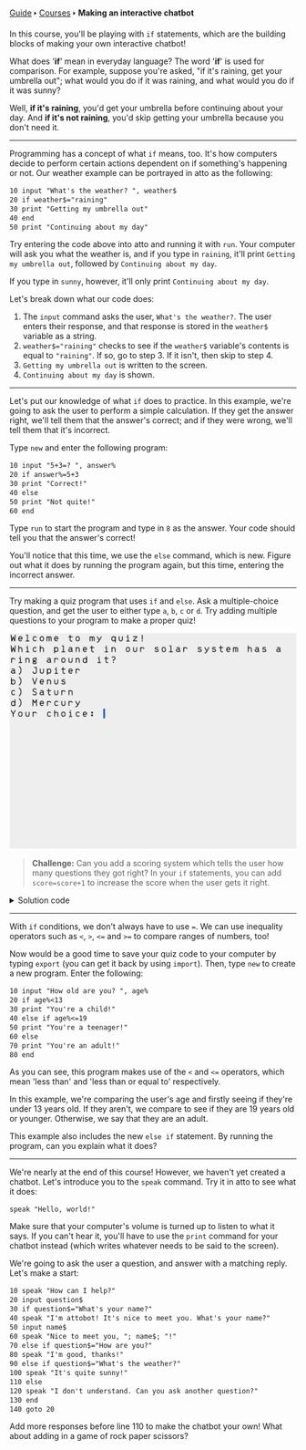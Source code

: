 [Guide](/index.md) 🢒 [Courses](/courses/index.md) 🢒 **Making an interactive chatbot**

In this course, you'll be playing with `if` statements, which are the building blocks of making your own interactive chatbot!

What does '**if**' mean in everyday language? The word '**if**' is used for comparison. For example, suppose you're asked, "if it's raining, get your umbrella out"; what would you do if it was raining, and what would you do if it was sunny?

Well, **if it's raining**, you'd get your umbrella before continuing about your day. And **if it's not raining**, you'd skip getting your umbrella because you don't need it.

---

Programming has a concept of what `if` means, too. It's how computers decide to perform certain actions dependent on if something's happening or not. Our weather example can be portrayed in atto as the following:

```
10 input "What's the weather? ", weather$
20 if weather$="raining"
30 print "Getting my umbrella out"
40 end
50 print "Continuing about my day"
```

Try entering the code above into atto and running it with `run`. Your computer will ask you what the weather is, and if you type in `raining`, it'll print `Getting my umbrella out`, followed by `Continuing about my day`.

If you type in `sunny`, however, it'll only print `Continuing about my day`.

Let's break down what our code does:

1. The `input` command asks the user, `What's the weather?`. The user enters their response, and that response is stored in the `weather$` variable as a string.
2. `weather$="raining"` checks to see if the `weather$` variable's contents is equal to `"raining"`. If so, go to step 3. If it isn't, then skip to step 4.
3. `Getting my umbrella out` is written to the screen.
4. `Continuing about my day` is shown.

---

Let's put our knowledge of what `if` does to practice. In this example, we're going to ask the user to perform a simple calculation. If they get the answer right, we'll tell them that the answer's correct; and if they were wrong, we'll tell them that it's incorrect.

Type `new` and enter the following program:

```
10 input "5+3=? ", answer%
20 if answer%=5+3
30 print "Correct!"
40 else
50 print "Not quite!"
60 end
```

Type `run` to start the program and type in `8` as the answer. Your code should tell you that the answer's correct!

You'll notice that this time, we use the `else` command, which is new. Figure out what it does by running the program again, but this time, entering the incorrect answer.

---

Try making a quiz program that uses `if` and `else`. Ask a multiple-choice question, and get the user to either type `a`, `b`, `c` or `d`. Try adding multiple questions to your program to make a proper quiz!

![A quiz question being asked by an atto program](media/docs/chatbot1.png)

> **Challenge:** Can you add a scoring system which tells the user how many questions they got right? In your `if` statements, you can add `score=score+1` to increase the score when the user gets it right.

<details>
<summary>Solution code</summary>
<pre>
<code>10 score=0</code>
<code>20 print "Welcome to my quiz!"</code>
<code>30 print "Which planet in our Solar System has a ring around it?"</code>
<code>40 print "a) Jupiter"</code>
<code>50 print "b) Venus"</code>
<code>60 print "c) Saturn"</code>
<code>70 print "d) Mercury"</code>
<code>80 input "Your choice: ", answer$</code>
<code>90 if answer$="c"</code>
<code>100 print "Correct!"</code>
<code>110 score=score+1</code>
<code>120 else</code>
<code>130 print "Not quite! It's c."</code>
<code>140 end</code>
<code>150 print "How many strings does a violin have?"</code>
<code>160 print "a) 4"</code>
<code>170 print "b) 6"</code>
<code>180 print "c) 10"</code>
<code>190 print "d) 12"</code>
<code>200 input "Your choice: ", answer$</code>
<code>210 if answer$="a"</code>
<code>220 print "Correct!"</code>
<code>230 score=score+1</code>
<code>240 else</code>
<code>250 print "Not quite! It's a."</code>
<code>260 end</code>
<code>270 print "What colour is a giraffe's tongue?"</code>
<code>280 print "a) white"</code>
<code>290 print "b) purple"</code>
<code>300 print "c) red"</code>
<code>310 print "d) yellow"</code>
<code>320 input "Your choice: ", answer$</code>
<code>330 if answer$="b"</code>
<code>340 print "Correct!"</code>
<code>350 score=score+1</code>
<code>360 else</code>
<code>370 print "Not quite! It's b."</code>
<code>380 end</code>
<code>390 print "Quiz over!"</code>
<code>400 print "Your score is: "; score</code>
</pre>
</details>

---

With `if` conditions, we don't always have to use `=`. We can use inequality operators such as `<`, `>`, `<=` and `>=` to compare ranges of numbers, too!

Now would be a good time to save your quiz code to your computer by typing `export` (you can get it back by using `import`). Then, type `new` to create a new program. Enter the following:

```
10 input "How old are you? ", age%
20 if age%<13
30 print "You're a child!"
40 else if age%<=19
50 print "You're a teenager!"
60 else
70 print "You're an adult!"
80 end
```

As you can see, this program makes use of the `<` and `<=` operators, which mean 'less than' and 'less than or equal to' respectively.

In this example, we're comparing the user's age and firstly seeing if they're under 13 years old. If they aren't, we compare to see if they are 19 years old or younger. Otherwise, we say that they are an adult.

This example also includes the new `else if` statement. By running the program, can you explain what it does?

---

We're nearly at the end of this course! However, we haven't yet created a chatbot. Let's introduce you to the `speak` command. Try it in atto to see what it does:

```
speak "Hello, world!"
```

Make sure that your computer's volume is turned up to listen to what it says. If you can't hear it, you'll have to use the `print` command for your chatbot instead (which writes whatever needs to be said to the screen).

We're going to ask the user a question, and answer with a matching reply. Let's make a start:

```
10 speak "How can I help?"
20 input question$
30 if question$="What's your name?"
40 speak "I'm attobot! It's nice to meet you. What's your name?"
50 input name$
60 speak "Nice to meet you, "; name$; "!"
70 else if question$="How are you?"
80 speak "I'm good, thanks!"
90 else if question$="What's the weather?"
100 speak "It's quite sunny!"
110 else
120 speak "I don't understand. Can you ask another question?"
130 end
140 goto 20
```

Add more responses before line 110 to make the chatbot your own! What about adding in a game of rock paper scissors?